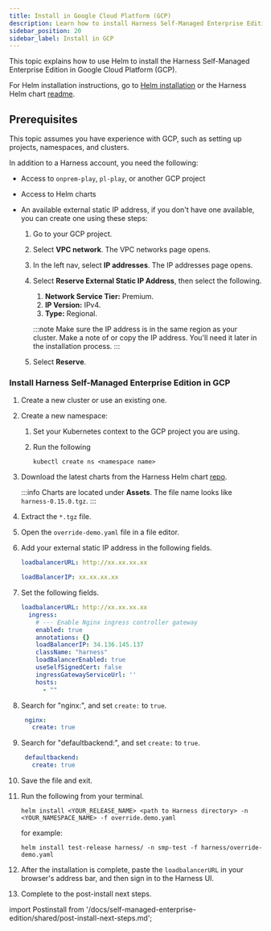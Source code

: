 ```yaml
---
title: Install in Google Cloud Platform (GCP)
description: Learn how to install Harness Self-Managed Enterprise Edition in GCP.
sidebar_position: 20
sidebar_label: Install in GCP
---
```


<DocsTag  backgroundColor= "#4279fd" text="Harness Demo Feature"  textColor="#ffffff"/>

This topic explains how to use Helm to install the Harness Self-Managed Enterprise Edition in Google Cloud Platform (GCP).

For Helm installation instructions, go to [Helm installation](/docs/category/helm-installation/) or the Harness Helm chart [readme](https://github.com/harness/helm-charts/tree/main?tab=readme-ov-file#harness-helm-charts).

## Prerequisites

This topic assumes you have experience with GCP, such as setting up projects, namespaces, and clusters.

In addition to a Harness account, you need the following:

- Access to `onprem-play`, `pl-play`, or another GCP project
- Access to Helm charts
- An available external static IP address, if you don't have one available, you can create one using these steps:

   1. Go to your GCP project.
   2. Select **VPC network**. The VPC networks page opens.
   3. In the left nav, select **IP addresses**. The IP addresses page opens.
   4. Select **Reserve External Static IP Address**, then select the following.
      1. **Network Service Tier:** Premium.
      2. **IP Version:** IPv4.
      3. **Type:** Regional.

      :::note
      Make sure the IP address is in the same region as your cluster. Make a note of or copy the IP address. You'll need it later in the installation process.
      :::

   5. Select **Reserve**.

### Install Harness Self-Managed Enterprise Edition in GCP

1. Create a new cluster or use an existing one.

2. Create a new namespace:

   1. Set your Kubernetes context to the GCP project you are using.

   2. Run the following

      ```
      kubectl create ns <namespace name>
      ```

3. Download the latest charts from the Harness Helm chart [repo](https://github.com/harness/helm-charts/releases).

    :::info
    Charts are located under **Assets**. The file name looks like `harness-0.15.0.tgz`.
    :::

4. Extract the `*.tgz` file.

5. Open the `override-demo.yaml` file in a file editor.

6. Add your external static IP address in the following fields.

   ```yaml
   loadbalancerURL: http://xx.xx.xx.xx
   ```

   ```yaml
   loadBalancerIP: xx.xx.xx.xx
   ```

7. Set the following fields.

   ```yaml
   loadbalancerURL: http://xx.xx.xx.xx
     ingress:
       # --- Enable Nginx ingress controller gateway
       enabled: true
       annotations: {}
       loadBalancerIP: 34.136.145.137
       className: "harness"
       loadBalancerEnabled: true
       useSelfSignedCert: false
       ingressGatewayServiceUrl: ''
       hosts:
         - ""
   ```

8. Search for "nginx:", and set `create:` to `true`.

   ```yaml
    nginx:
      create: true
   ```

9. Search for "defaultbackend:", and set `create:` to `true`.

   ```yaml
    defaultbackend:
      create: true
   ```


10. Save the file and exit.

11. Run the following from your terminal.

    ```
    helm install <YOUR_RELEASE_NAME> <path to Harness directory> -n <YOUR_NAMESPACE_NAME> -f override.demo.yaml
    ```

    for example:

    ```
    helm install test-release harness/ -n smp-test -f harness/override-demo.yaml
    ```

12. After the installation is complete, paste the `loadbalancerURL` in your browser's address bar, and then sign in to the Harness UI.
13. Complete to the post-install next steps.

import Postinstall from '/docs/self-managed-enterprise-edition/shared/post-install-next-steps.md';

<Postinstall />

